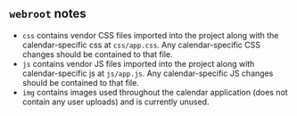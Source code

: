 ## `webroot` notes

* `css` contains vendor CSS files imported into the project along with the calendar-specific css at `css/app.css`. Any calendar-specific CSS changes should be contained to that file.
* `js` contains vendor JS files imported into the project along with calendar-specific js at `js/app.js`. Any calendar-specific JS changes should be contained to that file.
* `img` contains images used throughout the calendar application (does not contain any user uploads) and is currently unused.